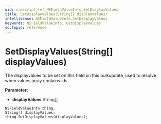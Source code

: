 ```yaml
---
uid: crmscript_ref_NSFieldValueInfo_SetDisplayValues
title: SetDisplayValues(String[] displayValues)
intellisense: NSFieldValueInfo.SetDisplayValues
keywords: NSFieldValueInfo, GetDisplayValues
so.topic: reference
---
```


# SetDisplayValues(String[] displayValues)

The displayvalues to be set on this field on this bulkupdate, used to resolve when values array contains ids

**Parameter:** 
* **displayValues** String[]

```crmscript
NSFieldValueInfo thing;
String[] displayValues;
thing.SetDisplayValues(displayValues);
```

